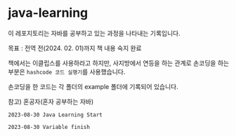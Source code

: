 # java-learning

이 레포지토리는 자바를 공부하고 있는 과정을 나타내는 기록입니다.

목표 : 전역 전(2024. 02. 01)까지 책 내용 숙지 완료 

책에서는 이클립스를 사용하라고 하지만, 사지방에서 연등을 하는 관계로 손코딩을 하는 부분은 ``hashcode 코드 실행기``를 사용했습니다.

손코딩을 한 코드는 각 폴더의 example 폴더에 기록되어 있습니다.

참고) 혼공자(혼자 공부하는 자바)

``2023-08-30 Java Learning Start``

```2023-08-30 Variable finish```
